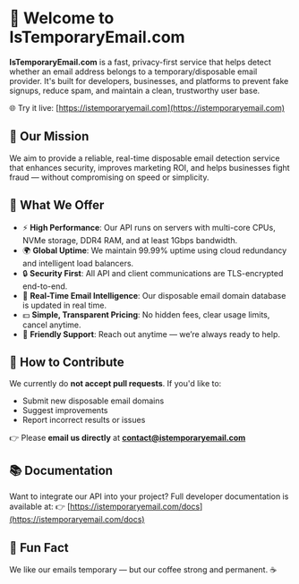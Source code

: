 # 👋 Welcome to IsTemporaryEmail.com

**IsTemporaryEmail.com** is a fast, privacy-first service that helps detect whether an email address belongs to a temporary/disposable email provider. It's built for developers, businesses, and platforms to prevent fake signups, reduce spam, and maintain a clean, trustworthy user base.

🌐 Try it live: [https://istemporaryemail.com](https://istemporaryemail.com)

## 🚀 Our Mission

We aim to provide a reliable, real-time disposable email detection service that enhances security, improves marketing ROI, and helps businesses fight fraud — without compromising on speed or simplicity.

## 🔧 What We Offer

* ⚡ **High Performance**: Our API runs on servers with multi-core CPUs, NVMe storage, DDR4 RAM, and at least 1Gbps bandwidth.
* 🌍 **Global Uptime**: We maintain 99.99% uptime using cloud redundancy and intelligent load balancers.
* 🔒 **Security First**: All API and client communications are TLS-encrypted end-to-end.
* 📡 **Real-Time Email Intelligence**: Our disposable email domain database is updated in real time.
* 💵 **Simple, Transparent Pricing**: No hidden fees, clear usage limits, cancel anytime.
* 🙌 **Friendly Support**: Reach out anytime — we’re always ready to help.

## 🌱 How to Contribute

We currently do **not accept pull requests**. If you'd like to:

* Submit new disposable email domains
* Suggest improvements
* Report incorrect results or issues

👉 Please **email us directly** at **[contact@istemporaryemail.com](mailto:service@istemporaryemail.com)**

## 📚 Documentation

Want to integrate our API into your project? Full developer documentation is available at:
👉 [https://istemporaryemail.com/docs](https://istemporaryemail.com/docs)

## 🍳 Fun Fact

We like our emails temporary — but our coffee strong and permanent. ☕️
